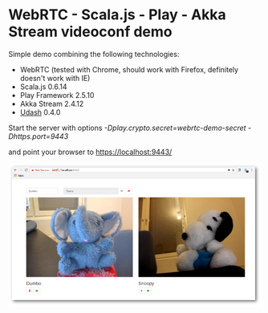 # WebRTC - Scala.js - Play - Akka Stream videoconf demo

Simple demo combining the following technologies:
- WebRTC (tested with Chrome, should work with Firefox, definitely doesn't work with IE)
- Scala.js 0.6.14
- Play Framework 2.5.10
- Akka Stream 2.4.12
- [Udash](http://udash.io/) 0.4.0

Start the server with options *-Dplay.crypto.secret=webrtc-demo-secret -Dhttps.port=9443*

and point your browser to [https://localhost:9443/](https://localhost:9443/)

![Image](./webrtc.png)